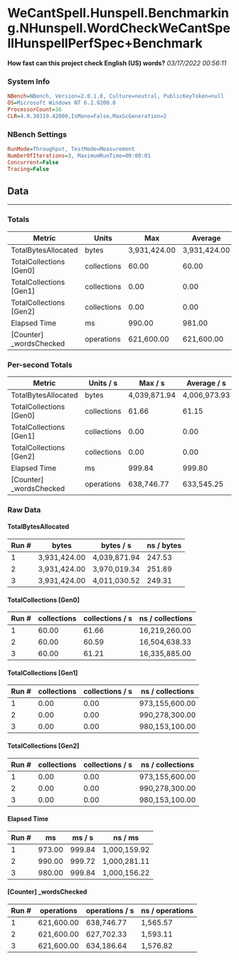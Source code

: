 ﻿# WeCantSpell.Hunspell.Benchmarking.NHunspell.WordCheckWeCantSpellHunspellPerfSpec+Benchmark
__How fast can this project check English (US) words?__
_03/17/2022 00:56:11_
### System Info
```ini
NBench=NBench, Version=2.0.1.0, Culture=neutral, PublicKeyToken=null
OS=Microsoft Windows NT 6.2.9200.0
ProcessorCount=16
CLR=4.0.30319.42000,IsMono=False,MaxGcGeneration=2
```

### NBench Settings
```ini
RunMode=Throughput, TestMode=Measurement
NumberOfIterations=3, MaximumRunTime=00:00:01
Concurrent=False
Tracing=False
```

## Data
-------------------

### Totals
|          Metric |           Units |             Max |         Average |             Min |          StdDev |
|---------------- |---------------- |---------------- |---------------- |---------------- |---------------- |
|TotalBytesAllocated |           bytes |    3,931,424.00 |    3,931,424.00 |    3,931,424.00 |            0.00 |
|TotalCollections [Gen0] |     collections |           60.00 |           60.00 |           60.00 |            0.00 |
|TotalCollections [Gen1] |     collections |            0.00 |            0.00 |            0.00 |            0.00 |
|TotalCollections [Gen2] |     collections |            0.00 |            0.00 |            0.00 |            0.00 |
|    Elapsed Time |              ms |          990.00 |          981.00 |          973.00 |            8.54 |
|[Counter] _wordsChecked |      operations |      621,600.00 |      621,600.00 |      621,600.00 |            0.00 |

### Per-second Totals
|          Metric |       Units / s |         Max / s |     Average / s |         Min / s |      StdDev / s |
|---------------- |---------------- |---------------- |---------------- |---------------- |---------------- |
|TotalBytesAllocated |           bytes |    4,039,871.94 |    4,006,973.93 |    3,970,019.34 |       35,102.54 |
|TotalCollections [Gen0] |     collections |           61.66 |           61.15 |           60.59 |            0.54 |
|TotalCollections [Gen1] |     collections |            0.00 |            0.00 |            0.00 |            0.00 |
|TotalCollections [Gen2] |     collections |            0.00 |            0.00 |            0.00 |            0.00 |
|    Elapsed Time |              ms |          999.84 |          999.80 |          999.72 |            0.07 |
|[Counter] _wordsChecked |      operations |      638,746.77 |      633,545.25 |      627,702.33 |        5,550.09 |

### Raw Data
#### TotalBytesAllocated
|           Run # |           bytes |       bytes / s |      ns / bytes |
|---------------- |---------------- |---------------- |---------------- |
|               1 |    3,931,424.00 |    4,039,871.94 |          247.53 |
|               2 |    3,931,424.00 |    3,970,019.34 |          251.89 |
|               3 |    3,931,424.00 |    4,011,030.52 |          249.31 |

#### TotalCollections [Gen0]
|           Run # |     collections | collections / s |ns / collections |
|---------------- |---------------- |---------------- |---------------- |
|               1 |           60.00 |           61.66 |   16,219,260.00 |
|               2 |           60.00 |           60.59 |   16,504,638.33 |
|               3 |           60.00 |           61.21 |   16,335,885.00 |

#### TotalCollections [Gen1]
|           Run # |     collections | collections / s |ns / collections |
|---------------- |---------------- |---------------- |---------------- |
|               1 |            0.00 |            0.00 |  973,155,600.00 |
|               2 |            0.00 |            0.00 |  990,278,300.00 |
|               3 |            0.00 |            0.00 |  980,153,100.00 |

#### TotalCollections [Gen2]
|           Run # |     collections | collections / s |ns / collections |
|---------------- |---------------- |---------------- |---------------- |
|               1 |            0.00 |            0.00 |  973,155,600.00 |
|               2 |            0.00 |            0.00 |  990,278,300.00 |
|               3 |            0.00 |            0.00 |  980,153,100.00 |

#### Elapsed Time
|           Run # |              ms |          ms / s |         ns / ms |
|---------------- |---------------- |---------------- |---------------- |
|               1 |          973.00 |          999.84 |    1,000,159.92 |
|               2 |          990.00 |          999.72 |    1,000,281.11 |
|               3 |          980.00 |          999.84 |    1,000,156.22 |

#### [Counter] _wordsChecked
|           Run # |      operations |  operations / s | ns / operations |
|---------------- |---------------- |---------------- |---------------- |
|               1 |      621,600.00 |      638,746.77 |        1,565.57 |
|               2 |      621,600.00 |      627,702.33 |        1,593.11 |
|               3 |      621,600.00 |      634,186.64 |        1,576.82 |


